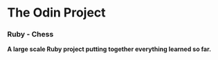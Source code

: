 # The Odin Project

### Ruby - Chess

**A large scale Ruby project putting together everything learned so far.**

